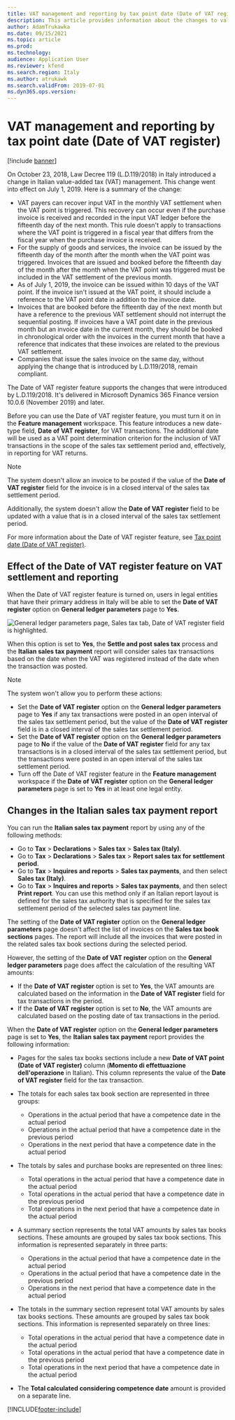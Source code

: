 ```yaml
---
title: VAT management and reporting by tax point date (Date of VAT register)
description: This article provides information about the changes to value-added tax (VAT) management in Italy.
author: AdamTrukawka
ms.date: 09/15/2021
ms.topic: article
ms.prod: 
ms.technology: 
audience: Application User
ms.reviewer: kfend
ms.search.region: Italy
ms.author: atrukawk
ms.search.validFrom: 2019-07-01
ms.dyn365.ops.version: 
---
```


# VAT management and reporting by tax point date (Date of VAT register)

[!include [banner](../../includes/banner.md)]

On October 23, 2018, Law Decree 119 (L.D.119/2018) in Italy introduced a change in Italian value-added tax (VAT) management. This change went into effect on July 1, 2019. Here is a summary of the change:

- VAT payers can recover input VAT in the monthly VAT settlement when the VAT point is triggered. This recovery can occur even if the purchase invoice is received and recorded in the input VAT ledger before the fifteenth day of the next month. This rule doesn't apply to transactions where the VAT point is triggered in a fiscal year that differs from the fiscal year when the purchase invoice is received.
- For the supply of goods and services, the invoice can be issued by the fifteenth day of the month after the month when the VAT point was triggered. Invoices that are issued and booked before the fifteenth day of the month after the month when the VAT point was triggered must be included in the VAT settlement of the previous month.
- As of July 1, 2019, the invoice can be issued within 10 days of the VAT point. If the invoice isn't issued at the VAT point, it should include a reference to the VAT point date in addition to the invoice date.
- Invoices that are booked before the fifteenth day of the next month but have a reference to the previous VAT settlement should not interrupt the sequential posting. If invoices have a VAT point date in the previous month but an invoice date in the current month, they should be booked in chronological order with the invoices in the current month that have a reference that indicates that these invoices are related to the previous VAT settlement.
- Companies that issue the sales invoice on the same day, without applying the change that is introduced by L.D.119/2018, remain compliant.

The Date of VAT register feature supports the changes that were introduced by L.D.119/2018. It's delivered in Microsoft Dynamics 365 Finance version 10.0.6 (November 2019) and later.

Before you can use the Date of VAT register feature, you must turn it on in the **Feature management** workspace. This feature introduces a new date-type field, **Date of VAT register**, for VAT transactions. The additional date will be used as a VAT point determination criterion for the inclusion of VAT transactions in the scope of the sales tax settlement period and, effectively, in reporting for VAT returns.

> [!NOTE]
> The system doesn't allow an invoice to be posted if the value of the **Date of VAT register** field for the invoice is in a closed interval of the sales tax settlement period.
>
> Additionally, the system doesn't allow the **Date of VAT register** field to be updated with a value that is in a closed interval of the sales tax settlement period.

For more information about the Date of VAT register feature, see [Tax point date (Date of VAT register)](../united-kingdom/emea-tax-point-date.md).

## Effect of the Date of VAT register feature on VAT settlement and reporting

When the Date of VAT register feature is turned on, users in legal entities that have their primary address in Italy will be able to set the **Date of VAT register** option on **General ledger parameters** page to **Yes**.

![General ledger parameters page, Sales tax tab, Date of VAT register field is highlighted.](../media/date-of-vat-gl-parameter.png)

When this option is set to **Yes**, the **Settle and post sales tax** process and the **Italian sales tax payment** report will consider sales tax transactions based on the date when the VAT was registered instead of the date when the transaction was posted.

> [!NOTE]
> The system won't allow you to perform these actions: 
> 
> - Set the **Date of VAT register** option on the **General ledger parameters** page to **Yes** if any tax transactions were posted in an open interval of the sales tax settlement period, but the value of the **Date of VAT register** field is in a closed interval of the sales tax settlement period.
> - Set the **Date of VAT register** option on the **General ledger parameters** page to **No** if the value of the **Date of VAT register** field for any tax transactions is in a closed interval of the sales tax settlement period, but the transactions were posted in an open interval of the sales tax settlement period.
> - Turn off the Date of VAT register feature in the **Feature management** workspace if the **Date of VAT register** option on the **General ledger parameters** page is set to **Yes** in at least one legal entity.

## Changes in the Italian sales tax payment report

You can run the **Italian sales tax payment** report by using any of the following methods:

- Go to **Tax** \> **Declarations** \> **Sales tax** \> **Sales tax (Italy)**.
- Go to **Tax** \> **Declarations** \> **Sales tax** \> **Report sales tax for settlement period**.
- Go to **Tax** \> **Inquires and reports** \> **Sales tax payments**, and then select **Sales tax (Italy)**.
- Go to **Tax** \> **Inquires and reports** \> **Sales tax payments**, and then select **Print report**. You can use this method only if an Italian report layout is defined for the sales tax authority that is specified for the sales tax settlement period of the selected sales tax payment line.

The setting of the **Date of VAT register** option on the **General ledger parameters** page doesn't affect the list of invoices on the **Sales tax book sections** pages. The report will include all the invoices that were posted in the related sales tax book sections during the selected period.

However, the setting of the **Date of VAT register** option on the **General ledger parameters** page does affect the calculation of the resulting VAT amounts:

- If the **Date of VAT register** option is set to **Yes**, the VAT amounts are calculated based on the information in the **Date of VAT register** field for tax transactions in the period.
- If the **Date of VAT register** option is set to **No**, the VAT amounts are calculated based on the posting date of tax transactions in the period.

When the **Date of VAT register** option on the **General ledger parameters** page is set to **Yes**, the **Italian sales tax payment** report provides the following information:

- Pages for the sales tax books sections include a new **Date of VAT point (Date of VAT register)** column (**Momento di effettuazione dell'operazione** in Italian). This column represents the value of the **Date of VAT register** field for the tax transaction.
- The totals for each sales tax book section are represented in three groups:

    - Operations in the actual period that have a competence date in the actual period
    - Operations in the actual period that have a competence date in the previous period
    - Operations in the next period that have a competence date in the actual period

- The totals by sales and purchase books are represented on three lines: 

    - Total operations in the actual period that have a competence date in the actual period
    - Total operations in the actual period that have a competence date in the previous period
    - Total operations in the next period that have a competence date in the actual period

- A summary section represents the total VAT amounts by sales tax books sections. These amounts are grouped by sales tax book sections. This information is represented separately in three parts:

    - Operations in the actual period that have a competence date in the actual period
    - Operations in the actual period that have a competence date in the previous period
    - Operations in the next period that have a competence date in the actual period

- The totals in the summary section represent total VAT amounts by sales tax books sections. These amounts are grouped by sales tax book sections. This information is represented separately on three lines:

    - Total operations in the actual period that have a competence date in the actual period
    - Total operations in the actual period that have a competence date in the previous period
    - Total operations in the next period that have a competence date in the actual period

- The **Total calculated considering competence date** amount is provided on a separate line.


[!INCLUDE[footer-include](../../../includes/footer-banner.md)]

